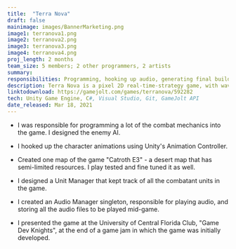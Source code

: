 ```yaml
---
title:  "Terra Nova"
draft: false
mainimage: images/BannerMarketing.png
image1: terranova1.png
image2: terranova2.png
image3: terranova3.png
image4: terranova4.png
proj_length: 2 months
team_size: 5 members; 2 other programmers, 2 artists
summary: 
responsibilities: Programming, hooking up audio, generating final build, playtesting/balancing, implementing GameJolt trophies.
description: Terra Nova is a pixel 2D real-time-strategy game, with wave based enemies tied to a 24 hour day/night cycle. At night the T-Rexes make their move and will swarm upon your civilization. During the day-time they will retreat back to the holes they came from. In this game the goal is to conquer the galaxy with your army and fight off waves of T-Rex hordes as you attempt to terraform their planet. By managing the superior race of Civil-Aliens and direct them to gather resources, grow your civilization, population, and power. Build armories and train Combatants, a life form enslaved by your people and controlled by the microchip in their skulls, to destroy the T-Rexes inhabiting the planet. Deplete the planet of it's resources, create a civilization, and slaughter the inhabitants.
linktodownload: https://gamejolt.com/games/terranova/592282
tech: Unity Game Engine, C#, Visual Studio, Git, GameJolt API
date_released: Mar 18, 2021
---
```


- I was responsible for programming a lot of the combat mechanics into the game. I designed the enemy AI.

- I hooked up the character animations using Unity's Animation Controller.

- Created one map of the game "Catroth E3" - a desert map that has semi-limited resources. I play tested and fine tuned it as well.

- I designed a Unit Manager that kept track of all the combatant units in the game.

- I created an Audio Manager singleton, responsible for playing audio, and storing all the audio files to be played mid-game.

- I presented the game at the University of Central Florida Club, "Game Dev Knights", at the end of a game jam in which the game was initially developed.


